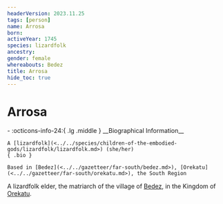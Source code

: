```yaml
---
headerVersion: 2023.11.25
tags: [person]
name: Arrosa
born:
activeYear: 1745
species: lizardfolk
ancestry:
gender: female
whereabouts: Bedez
title: Arrosa
hide_toc: true
---
```

# Arrosa
<div class="grid cards ext-narrow-margin ext-one-column" markdown>
- :octicons-info-24:{ .lg .middle } __Biographical Information__

    A [lizardfolk](<../../species/children-of-the-embodied-gods/lizardfolk/lizardfolk.md>) (she/her)  
    { .bio }

    Based in [Bedez](<../../gazetteer/far-south/bedez.md>), [Orekatu](<../../gazetteer/far-south/orekatu.md>), the South Region
</div>


A lizardfolk elder, the matriarch of the village of [Bedez](<../../gazetteer/far-south/bedez.md>), in the Kingdom of [Orekatu](<../../gazetteer/far-south/orekatu.md>). 